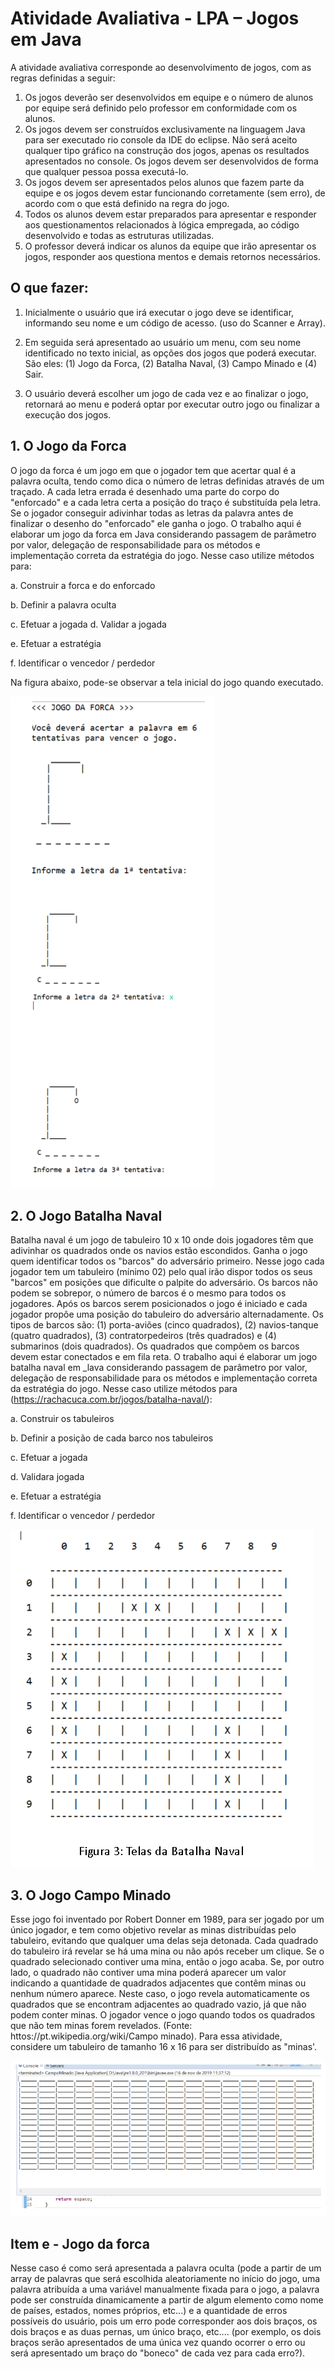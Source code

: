 # Atividade Avaliativa - LPA – Jogos em Java

A atividade avaliativa corresponde ao desenvolvimento de jogos, com as regras definidas a seguir: 

1. Os jogos deverão ser desenvolvidos em equipe e o número de alunos por equipe será definido pelo professor em conformidade com os alunos. 
2. Os jogos devem ser construídos exclusivamente na linguagem Java para ser executado rio console da IDE do eclipse. Não será aceito qualquer tipo gráfico na construção dos jogos, apenas os resultados apresentados no console. Os jogos devem ser desenvolvidos de forma que qualquer pessoa possa executá-lo. 
3. Os jogos devem ser apresentados pelos alunos que fazem parte da equipe e os jogos devem estar funcionando corretamente (sem erro), de acordo com o que está definido na regra do jogo. 
4. Todos os alunos devem estar preparados para apresentar e responder aos questionamentos relacionados à lógica empregada, ao código desenvolvido e todas as estruturas utilizadas. 
5. O professor deverá indicar os alunos da equipe que irão apresentar os jogos, responder aos questiona mentos e demais retornos necessários.

## O que fazer: 
1) Inicialmente o usuário que irá executar o jogo deve se identificar, informando seu nome e um código de acesso. (uso do Scanner e Array). 

2) Em seguida será apresentado ao usuário um menu, com seu nome identificado no texto inicial, as opções dos jogos que poderá executar. São eles: (1) Jogo da Forca, (2) Batalha Naval, (3) Campo Minado e (4) Sair. 

3) O usuário deverá escolher um jogo de cada vez e ao finalizar o jogo, retornará ao menu e poderá optar por executar outro jogo ou finalizar a execução dos jogos. 

## 1. O Jogo da Forca 
O jogo da forca é um jogo em que o jogador tem que acertar qual é a palavra oculta, tendo como dica o número de letras definidas através de um traçado. A cada letra errada é desenhado uma parte do corpo do "enforcado" e a cada letra certa a posição do traço é substituída pela letra. Se o jogador conseguir adivinhar todas as letras da palavra antes de finalizar o desenho do "enforcado" ele ganha o jogo. O trabalho aqui é elaborar um jogo da forca em Java considerando passagem de parâmetro por valor, delegação de responsabilidade para os métodos e implementação correta da estratégia do jogo. Nesse caso utilize métodos para: 

a. Construir a forca e do enforcado 

b. Definir a palavra oculta 

c. Efetuar a jogada d. Validar a jogada

e. Efetuar a estratégia 

f. Identificar o vencedor / perdedor 


Na figura abaixo, pode-se observar a tela inicial do jogo quando executado.

<img src="/img/jogo-da-forca.PNG">
 

## 2. O Jogo Batalha Naval 
Batalha naval é um jogo de tabuleiro 10 x 10 onde dois jogadores têm que adivinhar os quadrados onde os navios estão escondidos. Ganha o jogo quem identificar todos os "barcos" do adversário primeiro. Nesse jogo cada jogador tem um tabuleiro (mínimo 02) pelo qual irão dispor todos os seus "barcos" em posições que dificulte o palpite do adversário. Os barcos não podem se sobrepor, o número de barcos é o mesmo para todos os jogadores. Após os barcos serem posicionados o jogo é iniciado e cada jogador propõe uma posição do tabuleiro do adversário alternadamente. Os tipos de barcos são: (1) porta-aviões (cinco quadrados), (2) navios-tanque (quatro quadrados), (3) contratorpedeiros (três quadrados) e (4) submarinos (dois quadrados). Os quadrados que compõem os barcos devem estar conectados e em fila reta. O trabalho aqui é elaborar um jogo batalha naval em _lava considerando passagem de parâmetro por valor, delegação de responsabilidade para os métodos e implementação correta da estratégia do jogo. Nesse caso utilize métodos para (https://rachacuca.com.br/jogos/batalha-naval/): 

a. Construir os tabuleiros 

b. Definir a posição de cada barco nos tabuleiros

c. Efetuar a jogada 

d. Validara jogada 

e. Efetuar a estratégia 

f. Identificar o vencedor / perdedor


<img src="/img/tela-batalha-naval.PNG">
 

## 3. O Jogo Campo Minado 
Esse jogo foi inventado por Robert Donner em 1989, para ser jogado por um único jogador, e tem como objetivo revelar as minas distribuídas pelo tabuleiro, evitando que qualquer uma delas seja detonada. Cada quadrado do tabuleiro irá revelar se há uma mina ou não após receber um clique. Se o quadrado selecionado contiver uma mina, então o jogo acaba. Se, por outro lado, o quadrado não contiver uma mina poderá aparecer um valor indicando a quantidade de quadrados adjacentes que contêm minas ou nenhum número aparece. Neste caso, o jogo revela automaticamente os quadrados que se encontram adjacentes ao quadrado vazio, já que não podem conter minas. O jogador vence o jogo quando todos os quadrados que não tem minas forem revelados. (Fonte: httos://pt.wikipedia.org/wiki/Campo minado). 
Para essa atividade, considere um tabuleiro de tamanho 16 x 16 para ser distribuído as "minas'.

<img src="/img/campo-minado.PNG">
 

## Item e - Jogo da forca 
Nesse caso é como será apresentada a palavra oculta (pode a partir de um array de palavras que será escolhida aleatoriamente no início do jogo, uma palavra atribuída a uma variável manualmente fixada para o jogo, a palavra pode ser construída dinamicamente a partir de algum elemento como nome de países, estados, nomes próprios, etc...) e a quantidade de erros possíveis do usuário, pois um erro pode corresponder aos dois braços, os dois braços e as duas pernas, um único braço, etc.... (por exemplo, os dois braços serão apresentados de uma única vez quando ocorrer o erro ou será apresentado um braço do "boneco" de cada vez para cada erro?).

